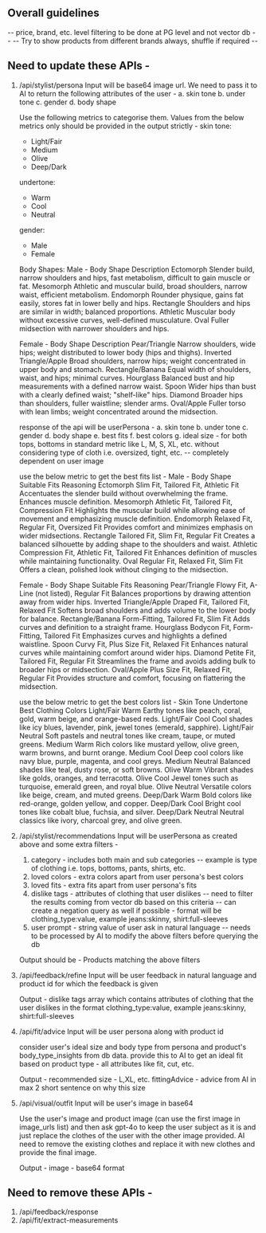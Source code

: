 ## Overall guidelines
-- price, brand, etc. level filtering to be done at PG level and not vector db --
-- Try to show products from different brands always, shuffle if required --

## Need to update these APIs -
1. /api/stylist/persona
	Input will be base64 image url. We need to pass it to AI to return the following attributes of the user -
	a. skin tone
	b. under tone
	c. gender
	d. body shape

	Use the following metrics to categorise them. Values from the below metrics only should be provided in the output strictly -
	skin tone:
	- Light/Fair
	- Medium
	- Olive
	- Deep/Dark

	undertone:
	- Warm
	- Cool
	- Neutral

	gender:
	- Male
	- Female

	Body Shapes:
	Male -
	Body Shape	Description
	Ectomorph	Slender build, narrow shoulders and hips, fast metabolism, difficult to gain muscle or fat.
	Mesomorph	Athletic and muscular build, broad shoulders, narrow waist, efficient metabolism.
	Endomorph	Rounder physique, gains fat easily, stores fat in lower belly and hips.
	Rectangle	Shoulders and hips are similar in width; balanced proportions.
	Athletic	Muscular body without excessive curves, well-defined musculature.
	Oval	Fuller midsection with narrower shoulders and hips.

	Female -
	Body Shape	Description
	Pear/Triangle	Narrow shoulders, wide hips; weight distributed to lower body (hips and thighs).
	Inverted Triangle/Apple	Broad shoulders, narrow hips; weight concentrated in upper body and stomach.
	Rectangle/Banana	Equal width of shoulders, waist, and hips; minimal curves.
	Hourglass	Balanced bust and hip measurements with a defined narrow waist.
	Spoon	Wider hips than bust with a clearly defined waist; "shelf-like" hips.
	Diamond	Broader hips than shoulders, fuller waistline; slender arms.
	Oval/Apple	Fuller torso with lean limbs; weight concentrated around the midsection.

	response of the api will be userPersona -
	a. skin tone
	b. under tone
	c. gender
	d. body shape
	e. best fits
	f. best colors
	g. ideal size - for both tops, bottoms in standard metric like L, M, S, XL, etc. without considering type of cloth i.e. oversized, tight, etc. -- completely dependent on user image

	use the below metric to get the best fits list -
	Male -
	Body Shape	Suitable Fits	Reasoning
	Ectomorph	Slim Fit, Tailored Fit, Athletic Fit	Accentuates the slender build without overwhelming the frame. Enhances muscle definition.
	Mesomorph	Athletic Fit, Tailored Fit, Compression Fit	Highlights the muscular build while allowing ease of movement and emphasizing muscle definition.
	Endomorph	Relaxed Fit, Regular Fit, Oversized Fit	Provides comfort and minimizes emphasis on wider midsections.
	Rectangle	Tailored Fit, Slim Fit, Regular Fit	Creates a balanced silhouette by adding shape to the shoulders and waist.
	Athletic	Compression Fit, Athletic Fit, Tailored Fit	Enhances definition of muscles while maintaining functionality.
	Oval	Regular Fit, Relaxed Fit, Slim Fit	Offers a clean, polished look without clinging to the midsection.

	Female -
	Body Shape	Suitable Fits	Reasoning
	Pear/Triangle	Flowy Fit, A-Line (not listed), Regular Fit	Balances proportions by drawing attention away from wider hips.
	Inverted Triangle/Apple	Draped Fit, Tailored Fit, Relaxed Fit	Softens broad shoulders and adds volume to the lower body for balance.
	Rectangle/Banana	Form-Fitting, Tailored Fit, Slim Fit	Adds curves and definition to a straight frame.
	Hourglass	Bodycon Fit, Form-Fitting, Tailored Fit	Emphasizes curves and highlights a defined waistline.
	Spoon	Curvy Fit, Plus Size Fit, Relaxed Fit	Enhances natural curves while maintaining comfort around wider hips.
	Diamond	Petite Fit, Tailored Fit, Regular Fit	Streamlines the frame and avoids adding bulk to broader hips or midsection.
	Oval/Apple	Plus Size Fit, Relaxed Fit, Regular Fit	Provides structure and comfort, focusing on flattering the midsection.

	use the below metric to get the best colors list -
	Skin Tone	Undertone	Best Clothing Colors
	Light/Fair	Warm	Earthy tones like peach, coral, gold, warm beige, and orange-based reds.
	Light/Fair	Cool	Cool shades like icy blues, lavender, pink, jewel tones (emerald, sapphire).
	Light/Fair	Neutral	Soft pastels and neutral tones like cream, taupe, or muted greens.
	Medium	Warm	Rich colors like mustard yellow, olive green, warm browns, and burnt orange.
	Medium	Cool	Deep cool colors like navy blue, purple, magenta, and cool greys.
	Medium	Neutral	Balanced shades like teal, dusty rose, or soft browns.
	Olive	Warm	Vibrant shades like golds, oranges, and terracotta.
	Olive	Cool	Jewel tones such as turquoise, emerald green, and royal blue.
	Olive	Neutral	Versatile colors like beige, cream, and muted greens.
	Deep/Dark	Warm	Bold colors like red-orange, golden yellow, and copper.
	Deep/Dark	Cool	Bright cool tones like cobalt blue, fuchsia, and silver.
	Deep/Dark	Neutral	Neutral classics like ivory, charcoal grey, and olive green.

2. /api/stylist/recommendations
	Input will be userPersona as created above and some extra filters -
	1. category - includes both main and sub categories -- example is type of clothing i.e. tops, bottoms, pants, shirts, etc.
	2. loved colors - extra colors apart from user persona's best colors
	3. loved fits - extra fits apart from user persona's fits
	4. dislike tags - attributes of clothing that user dislikes -- need to filter the results coming from vector db based on this criteria -- can create a negation query as well if possible - format will be clothing_type:value, example jeans:skinny, shirt:full-sleeves
	5. user prompt - string value of user ask in natural language -- needs to be processed by AI to modify the above filters before querying the db

	Output should be -
	Products matching the above filters

3. /api/feedback/refine
	Input will be user feedback in natural language and product id for which the feedback is given

	Output -
	dislike tags array which contains attributes of clothing that the user dislikes in the format clothing_type:value, example jeans:skinny, shirt:full-sleeves

4. /api/fit/advice
	Input will be user persona along with product id

	consider user's ideal size and body type from persona and product's body_type_insights from db data. provide this to AI to get an ideal fit based on product type - all attributes like fit, cut, etc.

	Output -
	recommended size - L,XL, etc.
	fittingAdvice - advice from AI in max 2 short sentence on why this size

5. /api/visual/outfit
	Input will be user's image in base64

	Use the user's image and product image (can use the first image in image_urls list) and then ask gpt-4o to keep the user subject as it is and just replace the clothes of the user with the other image provided. AI need to remove the existing clothes and replace it with new clothes and provide the final image.

	Output -
	image - base64 format


## Need to remove these APIs -
1. /api/feedback/response
2. /api/fit/extract-measurements
